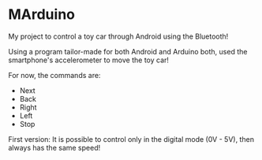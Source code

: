 MArduino
========
My project to control a toy car through Android using the Bluetooth!

Using a program tailor-made for both Android and Arduino both, used the smartphone's accelerometer to move the toy car!

For now, the commands are:

- Next
- Back
- Right
- Left
- Stop

First version:
It is possible to control only in the digital mode (0V - 5V), then always has the same speed!
